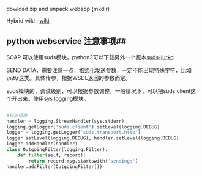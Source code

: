 dowload zip and unpack webapp (mkdir)

Hybrid wiki : <a href="https://gitcafe.com/leewind/leewind-experiment/wiki/%E8%87%AA%E5%8A%A8%E5%8C%96%E6%9E%84%E5%BB%BA-Hybrid%E5%A4%A7%E7%89%88%E6%9C%AC%E6%89%93%E5%8C%85%E5%B7%A5%E5%85%B7">wiki</a>

## python webservice 注意事项##

SOAP 可以使用suds模块，python3可以下载另外一个版本<a href="https://pypi.python.org/pypi/suds-jurko/0.4.1.jurko.3">suds-jurko</a>

SEND DATA，需要注意一点，格式化发送参数，一定不能出现特殊字符，比如\n\t\r这类。具体传参，根据WSDL返回的参数而定。

 suds模块的，调试级别，可以根据参数调整，一般情况下，可以把suds.client这个开出来。使用sys  logging模块。
 
 
 ```python 
 
 #日志信息
 handler = logging.StreamHandler(sys.stderr)
 logging.getLogger('suds.client').setLevel(logging.DEBUG)
 logger = logging.getLogger('suds.transport.http')
 logger.setLevel(logging.DEBUG), handler.setLevel(logging.DEBUG)
 logger.addHandler(handler)
 class OutgoingFilter(logging.Filter):
     def filter(self, record):
         return record.msg.startswith('sending:')
 handler.addFilter(OutgoingFilter())
      
 ```
